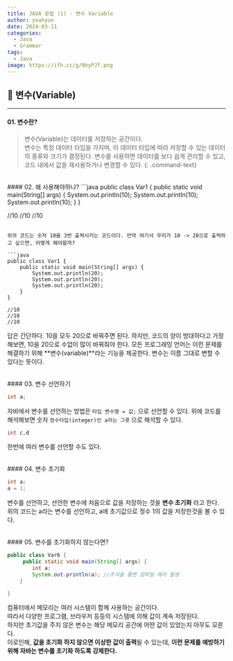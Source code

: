 ```yaml
---
title: JAVA 문법 (1) - 변수 Variable
author: yeahyun
date: 2024-03-11
categories:
  - Java
  - Grammar
tags:
  - Java
image: https://ifh.cc/g/NhyPJf.png
---
```

## 🔎 변수(Variable)
---
#### 01. 변수란?

>변수(Variable)는 데이터를 저장하는 공간이다.  
>변수는 특정 데이터 타입을 가지며, 이 데이터 타입에 따라 저장할 수 있는 데이터의 종류와 크기가 결정된다. 변수를 사용하면 데이터를 보다 쉽게 관리할 수 있고, 코드 내에서 값을 재사용하거나 변경할 수 있다.
{: .command-text}

<br>
#### 02. 왜 사용해야하나?
```java
public class Var1 {  
    public static void main(String[] args) {  
        System.out.println(10);  
        System.out.println(10);  
        System.out.println(10);  
    }  
}

//10
//10
//10
```

위의 코드는 숫자 10을 3번 출력시키는 코드이다. 만약 여기서 우리가 10 -> 20으로 출력하고 싶으면, 어떻게 해야할까?

```java
public class Var1 {  
    public static void main(String[] args) {  
        System.out.println(20);  
        System.out.println(20);  
        System.out.println(20);  
    }  
}

//10
//10
//10
```

답은 간단하다. 10을 모두 20으로 바꿔주면 된다.
하지만, 코드의 양이 방대하다고 가정해보면, 10을 20으로 수없이 많이 바꿔줘야 한다.
모든 프로그래밍 언어는 이런 문제를 해결하기 위해 **변수(variable)**라는 기능을 제공한다. 변수는 이름 그대로 변할 수 있다는 뜻이다.

<br>
#### 03. 변수 선언하기

```java
int a;
```

자바에서 변수를 선언하는 방법은
`타입 변수명 = 값;` 으로 선언할 수 있다.
위에 코드를 해석해보면 숫자 `정수타입(integer)인 a라는 그릇` 으로 해석할 수 있다.
<br>

```java
int c,d
```

한번에 여러 변수를 선언할 수도 있다.

<br>
#### 04. 변수 초기화

```java
int a;  
a = 1;
```

변수를 선언하고, 선언한 변수에 처음으로 값을 저장하는 것을 **변수 초기화** 라고 한다.
위의 코드는 a라는 변수를 선언하고, a에 초기값으로 정수 1의 값을 저장한것을 볼 수 있다.

<br>
#### 05. 변수를 초기화하지 않는다면?

```java
public class Var6 {
     public static void main(String[] args) {
		int a;
		System.out.println(a); //주석을 풀면 컴파일 에러 발생 
	}

}
```

컴퓨터에서 메모리는 여러 시스템이 함께 사용하는 공간이다.  
따라서 다양한 프로그램, 브라우저 등등의 시스템에 의해 값이 계속 저장된다.  
하지만 초기값을 주지 않은 변수는 해당 메모리 공간에 어떤 값이 있었는지 아무도 모른다.  
이로인해, **값을 초기화 하지 않으면 이상한 값이 출력**될 수 있는데, **이런 문제를 예방하기 위해 자바는 변수를 초기화 하도록 강제한다.**
